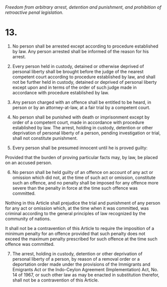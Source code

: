 *Freedom from arbitrary arrest, detention and punishment, and prohibition of retroactive penal legislation.*

# 13.

1. No person shall be arrested except according to procedure established by law. Any person arrested shall be informed of the reason for his arrest.

2. Every person held in custody, detained or otherwise deprived of personal liberty shall be brought before the judge of the nearest competent court according to procedure established by law, and shall not be further held in custody, detained or deprived of personal liberty except upon and in terms of the order of such judge made in accordance with procedure established by law.

3. Any person charged with an offence shall be entitled to be heard, in person or by an attorney-at-law, at a fair trial by a competent court.

4. No person shall be punished with death or imprisonment except by order of a competent court, made in accordance with procedure established by law. The arrest, holding in custody, detention or other deprivation of personal liberty of a person, pending investigation or trial, shall not constitute punishment.

5. Every person shall be presumed innocent until he is proved guilty:

Provided that the burden of proving particular facts may, by law, be placed on an accused person.

6. No person shall be held guilty of an offence on account of any act or omission which did not, at the time of such act or omission, constitute such an offence, and no penalty shall be imposed for any offence more severe than the penalty in force at the time such offence was committed.

Nothing in this Article shall prejudice the trial and punishment of any person for any act or omission which, at the time when it was committed, was criminal according to the general principles of law recognized by the community of nations.

It shall not be a contravention of this Article to require the imposition of a minimum penalty for an offence provided that such penalty does not exceed the maximum penalty prescribed for such offence at the time such offence was committed.

7. The arrest, holding in custody, detention or other deprivation of personal liberty of a person, by reason of a removal order or a deportation order made under the provisions of the Immigrants and Emigrants Act or the Indo-Ceylon Agreement (Implementation) Act, No. 14 of 1967, or such other law as may be enacted in substitution therefor, shall not be a contravention of this Article.